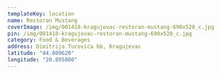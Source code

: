 ```yaml
---
templateKey: location
name: Restoran Mustang
coverImage: /img/001418-kragujevac-restoran-mustang-690x520_c.jpg
pin: /img/001418-kragujevac-restoran-mustang-690x520_c.jpg
category: Food & Beverages
address: Dimitrija Tucovića bb, Kragujevac
latitude: "44.009620"
longitude: "20.895800"
---
```

